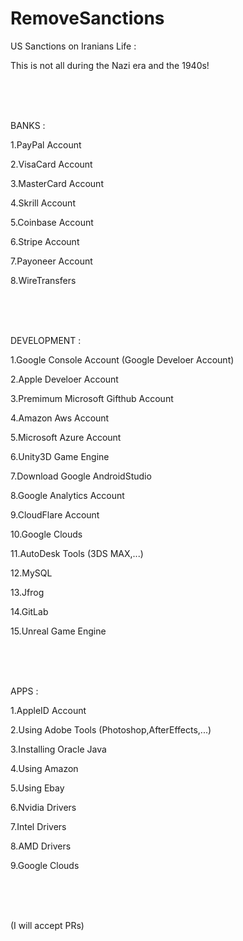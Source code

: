 # RemoveSanctions
US Sanctions on Iranians Life :

This is not all during the Nazi era and the 1940s!

<br />
<br />
<br />

BANKS :

1.PayPal Account

2.VisaCard Account

3.MasterCard Account

4.Skrill Account

5.Coinbase Account

6.Stripe Account

7.Payoneer Account

8.WireTransfers

<br />
<br />
<br />

DEVELOPMENT :

1.Google Console Account (Google Develoer Account)

2.Apple Develoer Account

3.Premimum Microsoft Gifthub Account

4.Amazon Aws Account

5.Microsoft Azure Account

6.Unity3D Game Engine

7.Download Google AndroidStudio

8.Google Analytics Account

9.CloudFlare Account

10.Google Clouds

11.AutoDesk Tools (3DS MAX,...)

12.MySQL

13.Jfrog

14.GitLab

15.Unreal Game Engine

<br />
<br />
<br />

APPS :

1.AppleID Account

2.Using Adobe Tools (Photoshop,AfterEffects,...)

3.Installing Oracle Java

4.Using Amazon

5.Using Ebay

6.Nvidia Drivers

7.Intel Drivers

8.AMD Drivers

9.Google Clouds

<br />
<br />
<br />

(I will accept PRs)
